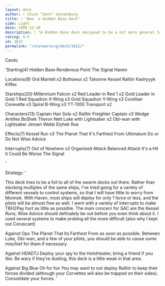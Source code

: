 ```yaml
---
layout: deck
author: ! Chuck "Sonn" Sonnenburg
title: ! "Wow  a Hidden Base Deck"
side: Light
date: 1999-12-10
description: ! "A Hidden Base deck designed to be a bit more general to protect against intrusive cards."
rating: 4.5
id: 1622
permalink: "/starwarsccg/deck/1622/"
---
```

Cards: 

'Starting(4)
Hidden Base
Rendevous Point
The Signal
Haven

Locations(9)
Ord Mantell x2
Bothawui x2
Tatooine
Kessel
Ralltiir
Kashyyyk
Kiffex

Starships(20)
Millennium Falcon x2
Red Leader in Red 1 x2
Gold Leader in Gold 1
Red Squadron X-Wing x3
Gold Squadron Y-Wing x3
Corellian Corevette x3
Spiral
B-Wing x3
YT-1300 Transport x2

Characters(13)
Captain Han Solo x2
Ralltiir Freighter Captain x3
Wedge Antilles
BoShek
Theron Nett
Luke with Lightsaber x2
Obi-wan with Lightsaber
Jeroen Webb
Elyhek Rue

Effects(7)
Kessel Run x3
The Planet That It's Farthest From
Ultimatum
Do or Do Not
Wise Advice

Interrupts(7)
Out of Nowhere x2
Organized Attack
Balanced Attack
It's a Hit
It Could Be Worse
The Signal

'

Strategy: '

This deck tries to be a foil to all of the swarm decks out there.	Rather than stocking multiples of the same ships, I've tried going for a variety of different vessels to control systems, so that I will have little to worry from Monnok.  With Haven, most ships will deploy for only 1 force or less, and the pilots will be almost free as well.  I went with a variety of interrupts to make TBH2Pay hurt as little as possible.	The main concern for SAC are the Kessel Runs; Wise Advice should definately be out before you even think about it.  I used several systems to make probing all the more difficult (also why I kept out Coruscant)

Against Ops The Planet That Its Farthest From as soon as possible.  Between Luke, Obi-wan, and a few of your pilots, you should be able to cause some mischief for them if necessary.

Against HDADTJ Deploy your spy to the Holotheater; bring a friend if you like.  Be wary if they're dueling, this deck is a little weak in that area.

Against Big Blue Oh for fun  You may want to not deploy Ralltiir to keep their forces divided (although your Corvettes will also be trapped on their sides).	Consolidate your forces.
'
